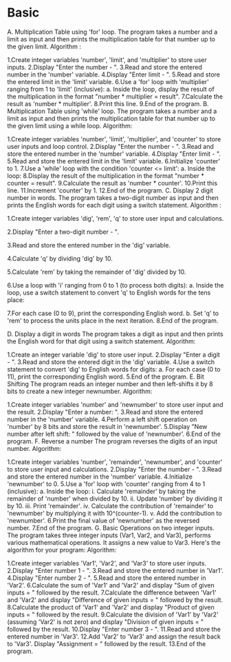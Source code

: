 # Basic
A. Multiplication Table using 'for' loop.
The program takes a number and a limit as input and then prints the multiplication table for that number up to the given limit.
Algorithm :

1.Create integer variables 'number', 'limit', and 'multiplier' to store user inputs.
2.Display "Enter the number - ".
3.Read and store the entered number in the 'number' variable.
4.Display "Enter limit - ".
5.Read and store the entered limit in the 'limit' variable.
6.Use a 'for' loop with 'multiplier' ranging from 1 to 'limit' (inclusive): a. Inside the loop, display the result of the multiplication in the format "number * multiplier = result".
7.Calculate the result as 'number * multiplier'.
8.Print this line.
9.End of the program.
B. Multiplication Table using 'while' loop.
The program takes a number and a limit as input and then prints the multiplication table for that number up to the given limit using a while loop.
Algorithm:

1.Create integer variables 'number', 'limit', 'multiplier', and 'counter' to store user inputs and loop control.
2.Display "Enter the number - ".
3.Read and store the entered number in the 'number' variable.
4.Display "Enter limit - ".
5.Read and store the entered limit in the 'limit' variable.
6.Initialize 'counter' to 1.
7.Use a 'while' loop with the condition 'counter <= limit': a. Inside the loop:
8.Display the result of the multiplication in the format "number * counter = result".
9.Calculate the result as 'number * counter'.
10.Print this line.
11.Increment 'counter' by 1.
12.End of the program.
C. Display 2 digit number in words. The program takes a two-digit number as input and then prints the English words for each digit using a switch statement.
Algorithm :

1.Create integer variables 'dig', 'rem', 'q' to store user input and calculations.

2.Display "Enter a two-digit number - ".

3.Read and store the entered number in the 'dig' variable.

4.Calculate 'q' by dividing 'dig' by 10.

5.Calculate 'rem' by taking the remainder of 'dig' divided by 10.

6.Use a loop with 'i' ranging from 0 to 1 (to process both digits): a. Inside the loop, use a switch statement to convert 'q' to English words for the tens place:

7.For each case (0 to 9), print the corresponding English word. b. Set 'q' to 'rem' to process the units place in the next iteration.
8.End of the program.

D. Display a digit in words
The program takes a digit as input and then prints the English word for that digit using a switch statement.
Algorithm:

1.Create an integer variable 'dig' to store user input.
2.Display "Enter a digit - ".
3.Read and store the entered digit in the 'dig' variable.
4.Use a switch statement to convert 'dig' to English words for digits: a. For each case (0 to 11), print the corresponding English word.
5.End of the program.
E. Bit Shifting
The program reads an integer number and then left-shifts it by 8 bits to create a new integer newnumber.
Algorithm:

1.Create integer variables 'number' and 'newnumber' to store user input and the result.
2.Display "Enter a number: ".
3.Read and store the entered number in the 'number' variable.
4.Perform a left shift operation on 'number' by 8 bits and store the result in 'newnumber'.
5.Display "New number after left shift: " followed by the value of 'newnumber'.
6.End of the program.
F. Reverse a number
The program reverses the digits of an input number.
Algorithm:

1.Create integer variables 'number', 'remainder', 'newnumber', and 'counter' to store user input and calculations.
2.Display "Enter the number - ".
3.Read and store the entered number in the 'number' variable.
4.Initialize 'newnumber' to 0.
5.Use a 'for' loop with 'counter' ranging from 4 to 1 (inclusive): a. Inside the loop: i. Calculate 'remainder' by taking the remainder of 'number' when divided by 10. ii. Update 'number' by dividing it by 10. iii. Print 'remainder'. iv. Calculate the contribution of 'remainder' to 'newnumber' by multiplying it with 10^(counter-1). v. Add the contribution to 'newnumber'.
6.Print the final value of 'newnumber' as the reversed number.
7.End of the program.
G. Basic Operations on two integer inputs. The program takes three integer inputs (Var1, Var2, and Var3), performs various mathematical operations.
It assigns a new value to Var3. Here's the algorithm for your program:
Algorithm:

1.Create integer variables 'Var1', 'Var2', and 'Var3' to store user inputs.
2.Display "Enter number 1 - ".
3.Read and store the entered number in 'Var1'.
4.Display "Enter number 2 - ".
5.Read and store the entered number in 'Var2'.
6.Calculate the sum of 'Var1' and 'Var2' and display "Sum of given inputs = " followed by the result.
7.Calculate the difference between 'Var1' and 'Var2' and display "Difference of given inputs = " followed by the result.
8.Calculate the product of 'Var1' and 'Var2' and display "Product of given inputs = " followed by the result.
9.Calculate the division of 'Var1' by 'Var2' (assuming 'Var2' is not zero) and display "Division of given inputs = " followed by the result.
10.Display "Enter number 3 - ".
11.Read and store the entered number in 'Var3'.
12.Add 'Var2' to 'Var3' and assign the result back to 'Var3'. Display "Assignment = " followed by the result.
13.End of the program.
